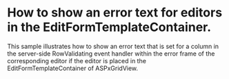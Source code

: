 # How to show an error text for editors in the EditFormTemplateContainer.


<p>This sample illustrates how to show an error text that is set for a column in the server-side RowValidating event handler within the error frame of the corresponding editor if the editor is placed in the EditFormTemplateContainer of ASPxGridView.</p>

<br/>


